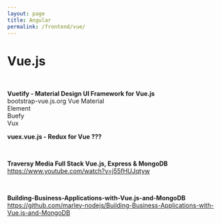 ```yaml
---
layout: page
title: Angular
permalink: /frontend/vue/
---
```


# Vue.js

<br/>

**Vuetify - Material Design UI Framework for Vue.js**  
bootstrap-vue.js.org
Vue Material  
Element  
Buefy  
Vux

**vuex.vue.js - Redux for Vue ???**

<br/>

**Traversy Media Full Stack Vue.js, Express & MongoDB**  
https://www.youtube.com/watch?v=j55fHUJqtyw

<br/>

**Building-Business-Applications-with-Vue.js-and-MongoDB**  
https://github.com/marley-nodejs/Building-Business-Applications-with-Vue.js-and-MongoDB
